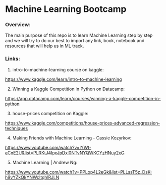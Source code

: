 # Machine Learning Bootcamp


### Overview:

The main purpose of this repo is to learn Machine Learning step by step and we will try to do our best to import any link, book, notebook and resources that will help us in ML track.



### Links:


1. intro-to-machine-learning course on kaggle:

https://www.kaggle.com/learn/intro-to-machine-learning


2. Winning a Kaggle Competition in Python on Datacamp:


https://app.datacamp.com/learn/courses/winning-a-kaggle-competition-in-python


3. house-prices competition on Kaggle:

https://www.kaggle.com/competitions/house-prices-advanced-regression-techniques


4. Making Friends with Machine Learning - Cassie Kozyrkov:

https://www.youtube.com/watch?v=lYWt-aCnE2U&list=PLRKtJ4IpxJpDxl0NTvNYQWKCYzHNuy2xG

5. Machine Learning | Andrew Ng:

https://www.youtube.com/watch?v=PPLop4L2eGk&list=PLLssT5z_DsK-h9vYZkQkYNWcItqhlRJLN











